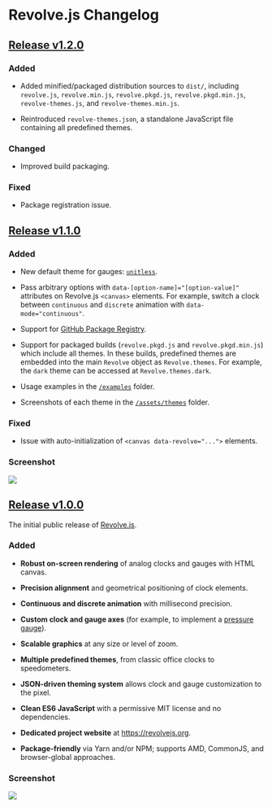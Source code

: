 Revolve.js Changelog
===



## [Release v1.2.0][v1.2.0]

### Added

- Added minified/packaged distribution sources to `dist/`, including `revolve.js`, `revolve.min.js`, `revolve.pkgd.js`, `revolve.pkgd.min.js`, `revolve-themes.js`, and `revolve-themes.min.js`.

- Reintroduced `revolve-themes.json`, a standalone JavaScript file containing all predefined themes.

### Changed

- Improved build packaging.

### Fixed

- Package registration issue.

[v1.2.0]: https://github.com/hacksalot/revolve.js/releases/tag/v1.2.0



## [Release v1.1.0][v1.1.0]

### Added

- New default theme for gauges: [`unitless`][unt].

- Pass arbitrary options with `data-[option-name]="[option-value]"` attributes on Revolve.js `<canvas>` elements. For example, switch a clock between `continuous` and `discrete` animation with `data-mode="continuous"`.

- Support for [GitHub Package Registry][gpr].

- Support for packaged builds (`revolve.pkgd.js` and `revolve.pkgd.min.js`) which include all themes. In these builds, predefined themes are embedded into the main `Revolve` object as `Revolve.themes`. For example, the `dark` theme can be accessed at `Revolve.themes.dark`.

- Usage examples in the [`/examples`][ex] folder.

- Screenshots of each theme in the [`/assets/themes`][asth] folder.

### Fixed

- Issue with auto-initialization of `<canvas data-revolve="...">` elements.

### Screenshot

![][untimg]

[v1.1.0]: https://github.com/hacksalot/revolve.js/releases/tag/v1.1.0
[unt]: https://revolvejs.org/themes/unitless
[gpr]: https://github.com/features/package-registry
[untimg]: assets/themes/unitless.png
[ex]: examples/
[asth]: assets/themes/



## [Release v1.0.0][v1.0.0]

The initial public release of [Revolve.js][r].

### Added

- **Robust on-screen rendering** of analog clocks and gauges with HTML canvas.

- **Precision alignment** and geometrical positioning of clock elements.

- **Continuous and discrete animation** with millisecond precision.

- **Custom clock and gauge axes** (for example, to implement a [pressure gauge][1]).

- **Scalable graphics** at any size or level of zoom.

- **Multiple predefined themes**, from classic office clocks to speedometers.

- **JSON-driven theming system** allows clock and gauge customization to the pixel.

- **Clean ES6 JavaScript** with a permissive MIT license and no dependencies.

- **Dedicated project website** at https://revolvejs.org.

- **Package-friendly** via Yarn and/or NPM; supports AMD, CommonJS, and browser-global approaches.

### Screenshot

![][claimg]

[v1.0.0]: https://github.com/hacksalot/revolve.js/releases/tag/v1.0.0
[r]: https://revolvejs.org
[1]: https://revolvejs.org/themes/pressure
[claimg]: assets/themes/classic.png
